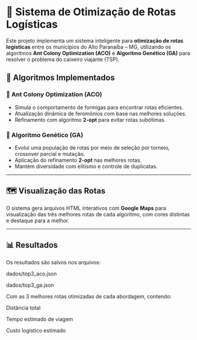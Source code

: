 # 📍 Sistema de Otimização de Rotas Logísticas

Este projeto implementa um sistema inteligente para **otimização de rotas logísticas** entre os municípios do Alto Paranaíba – MG, utilizando os algoritmos **Ant Colony Optimization (ACO)** e **Algoritmo Genético (GA)** para resolver o problema do caixeiro viajante (TSP).

## 🧠 Algoritmos Implementados

### 🐜 Ant Colony Optimization (ACO)
- Simula o comportamento de formigas para encontrar rotas eficientes.
- Atualização dinâmica de feromônios com base nas melhores soluções.
- Refinamento com algoritmo **2-opt** para evitar rotas subótimas.

### 🧬 Algoritmo Genético (GA)
- Evolui uma população de rotas por meio de seleção por torneio, crossover parcial e mutação.
- Aplicação do refinamento **2-opt** nas melhores rotas.
- Mantém diversidade com elitismo e controle de duplicatas.

---

## 🗺️ Visualização das Rotas

O sistema gera arquivos HTML interativos com **Google Maps** para visualização das três melhores rotas de cada algoritmo, com cores distintas e destaque para a melhor.

---

## 📊 Resultados
Os resultados são salvos nos arquivos:

dados/top3_aco.json

dados/top3_ga.json

Com as 3 melhores rotas otimizadas de cada abordagem, contendo:

Distância total

Tempo estimado de viagem

Custo logístico estimado



